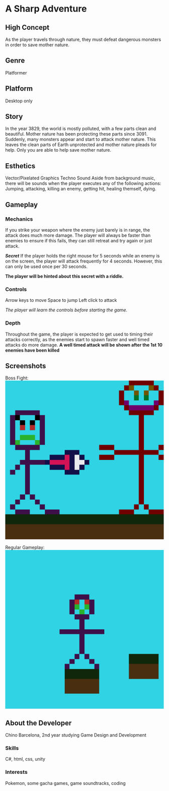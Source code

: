 A Sharp Adventure
======

## High Concept
As the player travels through nature, they must defeat dangerous monsters in order to save mother nature.

## Genre
Platformer

## Platform
Desktop only

## Story
In the year 3829, the world is mostly polluted, with a few parts clean and beautiful. 
Mother nature has been protecting these parts since 3091. Suddenly, many monsters appear and start to attack mother nature.
This leaves the clean parts of Earth unprotected and mother nature pleads for help. Only you are able to help save mother nature.

## Esthetics
Vector/Pixelated Graphics
Techno Sound
Aside from background music, there will be sounds when the player executes any of the following actions:
Jumping, attacking, killing an enemy, getting hit, healing themself, dying.

## Gameplay
### Mechanics
If you strike your weapon where the enemy just barely is in range, the attack does much more damage.
The player will always be faster than enemies to ensure if this fails, they can still retreat and try again or just attack.

***Secret***
If the player holds the right mouse for 5 seconds while an enemy is on the screen, the player will attack frequently for 4 seconds.
However, this can only be used once per 30 seconds.

**The player will be hinted about this secret with a riddle.**

### Controls
Arrow keys to move
Space to jump
Left click to attack

*The player will learn the controls before starting the game.*

### Depth
Throughout the game, the player is expected to get used to timing their attacks correctly, 
as the enemies start to spawn faster and well timed attacks do more damage.
**A well timed attack will be shown after the 1st 10 enemies have been killed**

## Screenshots
Boss Fight:
![alt text](https://github.com/ChinoB/IGME-230/blob/master/vs%20boss.png "Boss Fight")

Regular Gameplay:
![alt text](https://github.com/ChinoB/IGME-230/blob/master/gameplay%20screenshot.png "Regular Gameplay")

## About the Developer
Chino Barcelona, 2nd year studying Game Design and Development

### Skills
C#, html, css, unity

### Interests
Pokemon, some gacha games, game soundtracks, coding
